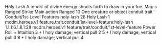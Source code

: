 <ability>
  <name>Holy Lash</name>
  <flavor>A tendril of divine energy shoots forth to draw in your foe.</flavor>
  <keywords>
    <keyword>Magic</keyword>
    <keyword>Ranged</keyword>
    <keyword>Strike</keyword>
  </keywords>
  <type>Main action</type>
  <distance>Ranged 10</distance>
  <target>One creature or object</target>
  <metadata>
    <class>conduit</class>
    <feature_type>trait</feature_type>
    <file_dpath>Conduit/1st-Level Features</file_dpath>
    <item_id>holy-lash</item_id>
    <item_index>28</item_index>
    <item_name>Holy Lash</item_name>
    <level>1</level>
    <scc>mcdm.heroes.v1:feature.trait.conduit.1st-level-feature:holy-lash</scc>
    <scdc>1.1.1:6.1.8.1:28</scdc>
    <source>mcdm.heroes.v1</source>
    <type>feature/trait/conduit/1st-level-feature</type>
  </metadata>
  <effects>
    <effect type="roll">
      <roll>Power Roll + Intuition</roll>
      <t1>3 + I holy damage; vertical pull 2</t1>
      <t2>5 + I holy damage; vertical pull 3</t2>
      <t3>8 + I holy damage; vertical pull 4</t3>
    </effect>
  </effects>
</ability>
